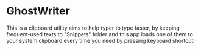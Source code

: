 # GhostWriter

This is a clipboard utility aims to help typer to type faster, by keeping frequent-used texts to "Snippets" folder and this app loads one of them to your system clipboard every time you need by pressing keyboard shortcut!
